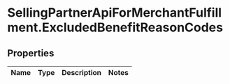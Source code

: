 # SellingPartnerApiForMerchantFulfillment.ExcludedBenefitReasonCodes

## Properties
Name | Type | Description | Notes
------------ | ------------- | ------------- | -------------


